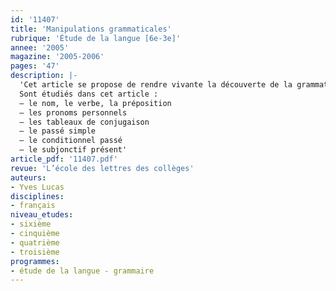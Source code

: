 ```yaml
---
id: '11407'
title: 'Manipulations grammaticales'
rubrique: 'Étude de la langue [6e-3e]'
annee: '2005'
magazine: '2005-2006'
pages: '47'
description: |-
  'Cet article se propose de rendre vivante la découverte de la grammaticalité que nous portons en nous : la double capacité à classer sur l’axe du lexique et à ordonner sur celui du texte. Cela passe par la mise en place de nouvelles manipulations. Les exercices proposés dans cet article s’apparentent à des opérations de montage et de démontage de la langue. La démarche prend appui sur ce que chacun sait faire par imprégnation, elle ménage des pauses après chaque découverte et offre la possibilité d’aller plus loin. Les exercices se présentent sur deux colonnes. Ceux-ci sont collés sur la moitié gauche de la feuille de classeur. En regard, à droite, on note en totalité (ou en partie) le corrigé. On ajoute des encadrés sur des mises au point. Au moment de l’évaluation, il est facile de réviser. L’élève masque les corrigés à l’aide d’un cache, refait ce qui paraît nécessaire, apprend les encadrés. Le professeur puise dans cet ensemble pour tester les connaissances.
  Sont étudiés dans cet article :
  – le nom, le verbe, la préposition
  – les pronoms personnels
  – les tableaux de conjugaison
  – le passé simple
  – le conditionnel passé
  – le subjonctif présent'
article_pdf: '11407.pdf'
revue: 'L’école des lettres des collèges'
auteurs:
- Yves Lucas
disciplines:
- français
niveau_etudes:
- sixième
- cinquième
- quatrième
- troisième
programmes:
- étude de la langue - grammaire
---
```

